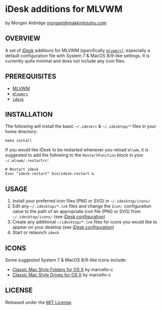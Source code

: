 # iDesk additions for MLVWM
by Morgan Aldridge <morgant@makkintosshu.com>

## OVERVIEW

A set of [iDesk](http://idesk.sourceforge.net/) additions for MLVWM (specifically [`mlvwmrc`](https://github.com/morgant/mlvwmrc)), especially a default configuration file with System 7 & MacOS 8/9-like settings. It is currently quite minimal and does not include any icon files.

## PREREQUISITES

* [MLVWM](https://github.com/morgant/mlvwm)
* [`mlvwmrc`](https://github.com/morgant/mlvwmrc)
* [`idesk`](http://idesk.sourceforge.net/)

## INSTALLATION

The following will install the basic `~/.ideskrc` & `~/.idesktop/*` files in your home directory:

    make install

If you would like iDesk to be restarted whenever you reload `mlvwm`, it is suggested to add the following to the `RestartFunction` block in your `~/.mlvwm/.restartrc`:

    # Restart iDesk
    Exec "idesk-restart" bin/idesk-restart &

## USAGE

1. Install your preferred icon files (PNG or SVG) in `~/.idesktop/icons/`
2. Edit any `~/.idesktop/*.lnk` files and change the `Icon:` configuration value to the path of an appropriate icon file (PNG or SVG) from `~/.idesktop/icons/` (see [iDesk configuration](http://idesk.sourceforge.net/html/usage.html))
3. Create any additional `~/idesktop/*.lnk` files for icons you would like to appear on your desktop (see [iDesk configuration](http://idesk.sourceforge.net/html/usage.html))
4. Start or relaunch `idesk`

## ICONS

Some suggested System 7 & MacOS 8/9-like icons include:

* [Classic Mac Style Folders for OS X](https://www.deviantart.com/marcello-c/art/Classic-Mac-Style-Folders-for-OS-X-624900831) by marcello-c
* [Classic Mac Style Drives for OS X](https://www.deviantart.com/marcello-c/art/Classic-Mac-Style-Drives-for-OS-X-625109975) by marcello-c

## LICENSE

Released under the [MIT License](LICENSE).
